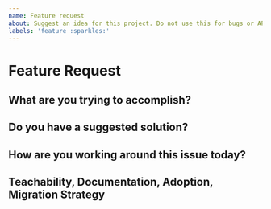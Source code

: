 ```yaml
---
name: Feature request
about: Suggest an idea for this project. Do not use this for bugs or API changes.
labels: 'feature :sparkles:'
---
```


# Feature Request

## What are you trying to accomplish?

<!-- What can you not do now, that you would like to do? -->

## Do you have a suggested solution?

<!-- A clear and concise description of what you want to happen either in technical terms or not. Add any considered drawbacks as well. -->

## How are you working around this issue today?

<!-- If you are using a work around right now to accomplish your goal, please let us know. -->

## Teachability, Documentation, Adoption, Migration Strategy

<!-- If you can, explain how users will be able to use this. You could write this out in the same pattern as our documentation, or add a diagram/screenshot. -->
